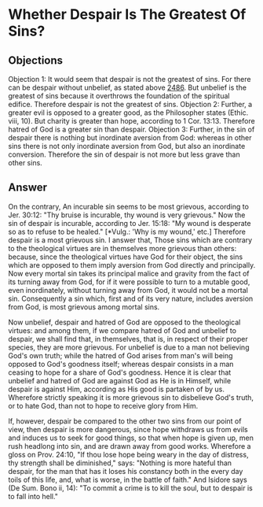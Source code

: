# Whether Despair Is The Greatest Of Sins?
## Objections
Objection 1: It would seem that despair is not the greatest of sins. For there can be despair without unbelief, as stated above [2486](A[2]). But unbelief is the greatest of sins because it overthrows the foundation of the spiritual edifice. Therefore despair is not the greatest of sins.
Objection 2: Further, a greater evil is opposed to a greater good, as the Philosopher states (Ethic. viii, 10). But charity is greater than hope, according to 1 Cor. 13:13. Therefore hatred of God is a greater sin than despair.
Objection 3: Further, in the sin of despair there is nothing but inordinate aversion from God: whereas in other sins there is not only inordinate aversion from God, but also an inordinate conversion. Therefore the sin of despair is not more but less grave than other sins.
## Answer
On the contrary, An incurable sin seems to be most grievous, according to Jer. 30:12: "Thy bruise is incurable, thy wound is very grievous." Now the sin of despair is incurable, according to Jer. 15:18: "My wound is desperate so as to refuse to be healed." [*Vulg.: 'Why is my wound,' etc.] Therefore despair is a most grievous sin.
I answer that, Those sins which are contrary to the theological virtues are in themselves more grievous than others: because, since the theological virtues have God for their object, the sins which are opposed to them imply aversion from God directly and principally. Now every mortal sin takes its principal malice and gravity from the fact of its turning away from God, for if it were possible to turn to a mutable good, even inordinately, without turning away from God, it would not be a mortal sin. Consequently a sin which, first and of its very nature, includes aversion from God, is most grievous among mortal sins.

Now unbelief, despair and hatred of God are opposed to the theological virtues: and among them, if we compare hatred of God and unbelief to despair, we shall find that, in themselves, that is, in respect of their proper species, they are more grievous. For unbelief is due to a man not believing God's own truth; while the hatred of God arises from man's will being opposed to God's goodness itself; whereas despair consists in a man ceasing to hope for a share of God's goodness. Hence it is clear that unbelief and hatred of God are against God as He is in Himself, while despair is against Him, according as His good is partaken of by us. Wherefore strictly speaking it is more grievous sin to disbelieve God's truth, or to hate God, than not to hope to receive glory from Him.

If, however, despair be compared to the other two sins from our point of view, then despair is more dangerous, since hope withdraws us from evils and induces us to seek for good things, so that when hope is given up, men rush headlong into sin, and are drawn away from good works. Wherefore a gloss on Prov. 24:10, "If thou lose hope being weary in the day of distress, thy strength shall be diminished," says: "Nothing is more hateful than despair, for the man that has it loses his constancy both in the every day toils of this life, and, what is worse, in the battle of faith." And Isidore says (De Sum. Bono ii, 14): "To commit a crime is to kill the soul, but to despair is to fall into hell."